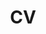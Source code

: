 ---
layout: cv
permalink: /cv/
title: CV
nav: true
nav_order: 4
cv_pdf: CV.pdf
description: See my full CV in the right PDF.
toc:
  sidebar: left
---